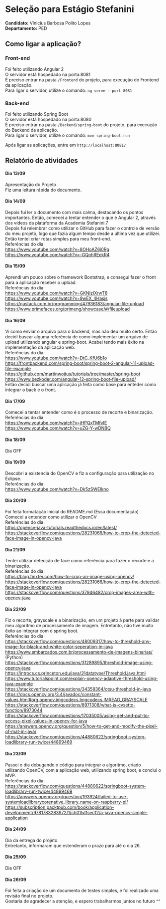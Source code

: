 # Seleção para Estágio Stefanini

**Candidato:** Vinicius Barbosa Polito Lopes <br /> 
**Departamento:** PED <br /> 

## Como ligar a aplicação?

### Front-end 
Foi feito utilizando Angular 2 <br /> 
O servidor está hospedado na porta:8081 <br /> 
É preciso entrar na pasta ```/Frontend``` do projeto, para execução do Frontend da aplicação. <br /> 
Para ligar o servidor, utilize o comando: ```ng serve --port 8081``` <br /> 

### Back-end
Foi feito utilizando Spring Boot <br /> 
O servidor está hospedado na porta:8080 <br /> 
É preciso entrar na pasta ```/Backend/spring-boot``` do projeto, para execução do Backend da aplicação. <br /> 
Para ligar o servidor, utilize o comando: ```mvn spring-boot:run``` <br /> 

Após ligar as aplicações, entre em ```http://localhost:8081/``` <br /> 

## Relatório de atividades
#### Dia 13/09
Apresentação do Projeto 
<br />
Fiz uma leitura rápida do documento.
<br /> 

#### Dia 14/09
Depois fui ler o documento com mais calma, destacando os pontos importantes. Então, comecei a tentar entender o que é Angular 2, através dos vídeos da plataforma da Academia Stefanini.7<br /> 
Depois fui relembrar como utilizar o GitHub para fazer o controle de versão do meu projeto, logo que fazia algum tempo desde a última vez que utilizei.<br /> 
Então tentei criar rotas simples para meu front-end. <br /> 
Referências do dia: <br /> 
https://www.youtube.com/watch?v=8OHoAZ6j0Rg <br /> 
https://www.youtube.com/watch?v=-GQohREekR4 <br /> 

#### Dia 15/09 
Aprendi um pouco sobre o framework Bootstrap, e consegui fazer o front para a aplicação receber o upload. <br /> 
Referências do dia: <br />
https://www.youtube.com/watch?v=GKNIzIXrwT8 <br /> 
https://www.youtube.com/watch?v=9wEX_4Hasjs <br /> 
https://qastack.com.br/programming/47936183/angular-file-upload <br /> 
https://www.primefaces.org/primeng/showcase/#/fileupload <br /> 

#### Dia 16/09 
Vi como enviar o arquivo para o backend, mas não deu muito certo. Então decidi buscar alguma referência de como implementar um arquivo de upload utilizando angular e spring-boot. Acabei tendo mais êxito na implementação da aplicação web. <br /> 
Referências do dia: <br />
https://www.youtube.com/watch?v=DtC_KfU6b1o <br /> 
https://frontbackend.com/spring-boot/spring-boot-2-angular-11-upload-file-example <br /> 
https://github.com/martinwojtus/tutorials/tree/master/spring-boot <br /> 
https://www.bezkoder.com/angular-12-spring-boot-file-upload/ <br /> 
Então decidi buscar uma aplicação já feita como base para enteder como integrar o back e o front. <br /> 

#### Dia 17/09
Comecei a tentar entender como é o processo de recorte e binarização. <br /> 
Referências do dia: <br />
https://www.youtube.com/watch?v=jHPQxTMfvIE <br /> 
https://www.youtube.com/watch?v=uZG-Y-wDNBQ <br /> 
#### Dia 18/09 
Dia OFF <br /> 
#### Dia 19/09
Descobri a existencia do OpenCV e fiz a configuração para utilização no Eclipse. <br /> 
Referências do dia: <br />
https://www.youtube.com/watch?v=Dk5zSWElkno <br /> 
#### Dia 20/09 
Foi feita formatação inicial do README.md (Essa documentação) <br /> 
Comecei a entender como utilizar o OpenCV <br /> 
Referências do dia: <br />
https://opencv-java-tutorials.readthedocs.io/en/latest/ <br /> 
https://stackoverflow.com/questions/28231066/how-to-crop-the-detected-face-image-in-opencv-java
#### Dia 21/09 
Tentei utilizar detecção de face como referência para fazer o recorte e a binarização. <br />
Referências do dia: <br />
https://blog.finxter.com/how-to-crop-an-image-using-opencv/
https://stackoverflow.com/questions/28231066/how-to-crop-the-detected-face-image-in-opencv-java
https://stackoverflow.com/questions/37946482/crop-images-area-with-opencv-java
#### Dia 22/09 
Fiz o recorte, grayscale e a binarização, em um projeto à parte para validar meu algoritmo de processamento de imagem. Entretanto, não tive muito êxito ao integrar com o spring boot.<br />
Referências do dia: <br />
https://stackoverflow.com/questions/48009317/how-to-threshold-any-image-for-black-and-white-color-seperation-in-java <br />
https://www.embarcados.com.br/processamento-de-imagens-binarias/ (Python) <br />
https://stackoverflow.com/questions/31289895/threshold-image-using-opencv-java <br />
https://introcs.cs.princeton.edu/java/31datatype/Threshold.java.html <br />
https://www.tutorialspoint.com/explain-opencv-adaptive-threshold-using-java-example <br />
https://stackoverflow.com/questions/34358364/otsu-threshold-in-java <br />
https://docs.opencv.org/3.4/javadoc/constant-values.html#org.opencv.imgcodecs.Imgcodecs.IMREAD_GRAYSCALE <br />
https://stackoverflow.com/questions/8971308/what-is-cvsetto-function/8973044 <br />
https://stackoverflow.com/questions/17035005/using-get-and-put-to-access-pixel-values-in-opencv-for-java <br />
https://answers.opencv.org/question/5/how-to-get-and-modify-the-pixel-of-mat-in-java/ <br />
https://stackoverflow.com/questions/44880622/springboot-system-loadlibrary-run-twice/44899469 <br />
#### Dia 23/09
Passei o dia debugando o código para integrar o algoritmo, criado utilizando OpenCV, com a aplicação web, utilizando spring boot, e conclui o MVP. <br />
Referências do dia: <br />
https://stackoverflow.com/questions/44880622/springboot-system-loadlibrary-run-twice/44899469 <br />
https://answers.opencv.org/question/193924/failed-to-use-systemloadlibrarycorenative_library_name-on-raspberry-pi/ <br />
https://subscription.packtpub.com/book/application-development/9781783283972/1/ch01lvl1sec12/a-java-opencv-simple-application <br />
#### Dia 24/09
Dia da entrega do projeto. <br />
Entretanto, informaram que estenderam o prazo para até o dia 26. <br />
#### Dia 25/09
Dia OFF <br />
#### Dia 26/09
Foi feita a criação de um documento de testes simples, e foi realizado uma revisão final no projeto. <br />
Gostaria de agradecer a atenção, e espero trabalharmos juntos no futuro ^^  <br />


